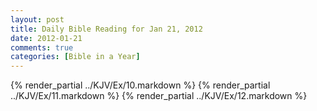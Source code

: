 ```yaml
---
layout: post
title: Daily Bible Reading for Jan 21, 2012
date: 2012-01-21
comments: true
categories: [Bible in a Year]
---
```

{% render_partial ../KJV/Ex/10.markdown %}
{% render_partial ../KJV/Ex/11.markdown %}
{% render_partial ../KJV/Ex/12.markdown %}
